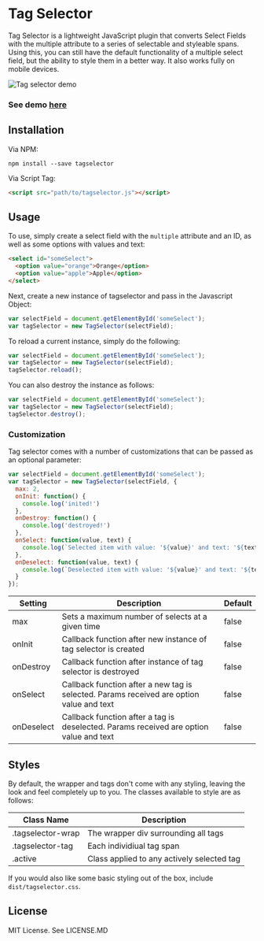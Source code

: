 # Tag Selector

Tag Selector is a lightweight JavaScript plugin that converts Select Fields with the multiple attribute to a series of selectable and styleable spans. Using this, you can still have the default functionality of a multiple select field, but the ability to style them in a better way. It also works fully on mobile devices.

![Tag selector demo](http://i66.tinypic.com/2pt5bae.jpg)

### See demo [here](http://ryanfitzgerald.github.io/tagselector/)

## Installation

Via NPM:

```
npm install --save tagselector
```

Via Script Tag:

```html
<script src="path/to/tagselector.js"></script>
```

## Usage

To use, simply create a select field with the ``multiple`` attribute and an ID, as well as some options with values and text:

```html
<select id="someSelect">
  <option value="orange">Orange</option>
  <option value="apple">Apple</option>
</select>
```

Next, create a new instance of tagselector and pass in the Javascript Object:

```javascript
var selectField = document.getElementById('someSelect');
var tagSelector = new TagSelector(selectField);
```

To reload a current instance, simply do the following:

```javascript
var selectField = document.getElementById('someSelect');
var tagSelector = new TagSelector(selectField);
tagSelector.reload();
```

You can also destroy the instance as follows:

```javascript
var selectField = document.getElementById('someSelect');
var tagSelector = new TagSelector(selectField);
tagSelector.destroy();
```
### Customization

Tag selector comes with a number of customizations that can be passed as an optional parameter:

```javascript
var selectField = document.getElementById('someSelect');
var tagSelector = new TagSelector(selectField, {
  max: 2,
  onInit: function() {
    console.log('inited!')
  },
  onDestroy: function() {
    console.log('destroyed!')
  },
  onSelect: function(value, text) {
    console.log(`Selected item with value: '${value}' and text: '${text}'`)
  },
  onDeselect: function(value, text) {
    console.log(`Deselected item with value: '${value}' and text: '${text}'`)
  }
});
```

| Setting | Description | Default |
| ------- | ----------- | ------- |
| max | Sets a maximum number of selects at a given time | false |
| onInit | Callback function after new instance of tag selector is created | false |
| onDestroy | Callback function after instance of tag selector is destroyed | false |
| onSelect | Callback function after a new tag is selected. Params received are option value and text | false |
| onDeselect | Callback function after a tag is deselected. Params received are option value and text | false |

## Styles

By default, the wrapper and tags don't come with any styling, leaving the look and feel completely up to you. The classes available to style are as follows:

| Class Name | Description |
| ---------- | ----------- |
| .tagselector-wrap | The wrapper div surrounding all tags |
| .tagselector-tag | Each individiual tag span |
| .active | Class applied to any actively selected tag |

If you would also like some basic styling out of the box, include ``dist/tagselector.css``.

## License

MIT License. See LICENSE.MD
